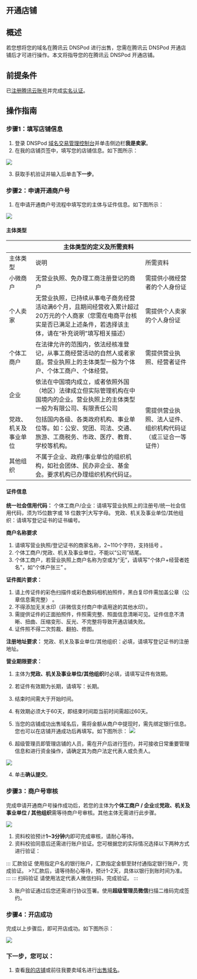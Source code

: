 ﻿## 开通店铺
## 概述
若您想将您的域名在腾讯云 DNSPod 进行出售，您需在腾讯云 DNSPod 开通店铺后才可进行操作。本文将指导您的在腾讯云 DNSPod 开通店铺。

## 前提条件
已[注册腾讯云账号](https://cloud.tencent.com/document/product/1263/46191)并完成[实名认证](https://cloud.tencent.com/document/product/378/3629)。


## 操作指南
### 步骤1：填写店铺信息
1. 登录 DNSPod [域名交易管理控制台](https://console.dnspod.cn/transaction/buyer)并单击侧边栏**我是卖家**。
2. 在我的店铺页签中，填写您的店铺信息。如下图所示：

![](https://qcloudimg.tencent-cloud.cn/raw/f892bd122a2560375a40e08001b03c69.png)

3. 获取手机验证并输入后单击**下一步**。

### 步骤2：申请开通商户号

1. 在申请开通商户号流程中填写您的主体与证件信息。如下图所示：

![](https://qcloudimg.tencent-cloud.cn/raw/0dc4f1a70e05c9b24fc5c65979b7836d.png)

#### 主体类型
<table>
<thead>
  <tr>
    <th colspan="3">主体类型的定义及所需资料</th>
  </tr>
</thead>
<tbody>
  <tr>
    <td>主体类型</td>
    <td>说明</td>
    <td>所需资料</td>
  </tr>
  <tr>
    <td>小微商户</td>
    <td>无营业执照、免办理工商注册登记的商户</td>
    <td>需提供小微经营者的个人身份证</td>
  </tr>
  <tr>
    <td>个人卖家</td>
    <td>无营业执照，已持续从事电子商务经营活动满6个月，且期间经营收入累计超过20万元的个人商家（您需在电商平台核实是否已满足上述条件，若选择该主体，请在“补充说明”填写相关描述）</td>
    <td>需提供个人卖家的个人身份证</td>
  </tr>
  <tr>
    <td>个体工商户</td>
    <td>在法律允许的范围内，依法经核准登记，从事工商经营活动的自然人或者家庭。营业执照上的主体类型一般为个体户、个体工商户、个体经营。</td>
    <td>需提供营业执照、经营者证件</td>
  </tr>
  <tr>
    <td>企业</td>
    <td>依法在中国境内成立，或者依照外国（地区）法律成立但实际管理机构在中国境内的企业。营业执照上的主体类型一般为有限公司、有限责任公司</td>
    <td rowspan="3">需提供营业执照、法人证件、组织机构代码证（或三证合一等证件）</td>
  </tr>
  <tr>
    <td>党政、机关及事业单位</td>
    <td>包括国内各级、各类政府机构、事业单位等。如：公安、党团、司法、交通、旅游、工商税务、市政、医疗、教育、学校等机构。</td>
  </tr>
  <tr>
    <td>其他组织</td>
    <td>不属于企业、政府/事业单位的组织机构，如社会团体、民办非企业、基金会。要求机构已办理组织机构代码证。</td>
  </tr>
</tbody>
</table>

#### 证件信息
**统一社会信用代码：**
个体工商户/企业：请填写营业执照上的注册号/统一社会信用代码，须为15位数字或 18 位数字|大写字母。
党政、机关及事业单位/其他组织：请填写登记证书的证书编号。

**商户名称要求**
1. 请填写营业执照/登记证书的商家名称，2~110个字符，支持括号 。
2. 个体工商户/党政、机关及事业单位，不能以“公司”结尾。
3. 个体工商户，若营业执照上商户名称为空或为“无”，请填写"个体户+经营者姓名"，如“个体户张三” 。

**证件图片要求：**
1. 请上传证件的彩色扫描件或彩色数码相机拍照件，黑白复印件需加盖公章（公章信息需完整） 。
2. 不得添加无关水印（非微信支付商户申请用途的其他水印）。
3. 需提供证件的正面拍照件，件照需完整、照面信息清晰可见。证件信息不清晰、扭曲、压缩变形、反光、不完整将导致开通店铺失败。
4. 证件照不得二次剪裁、翻拍、修图。

**注册地址要求：**
党政、机关及事业单位/其他组织：必填，请填写登记证书的注册地址。

**营业期限要求：**
1. 主体为**党政、机关及事业单位/其他组织**时必填，请填写证件有效期。
2. 若证件有效期为长期，请填写：长期。
3. 结束时间需大于开始时间。
4. 有效期必须大于60天，即结束时间距当前时间需超过60天。



2. 当您的店铺成功出售域名后，需将金额从商户中提现时，需先绑定银行信息。您也可以在店铺开通成功后再填写。如下图所示：
![](https://qcloudimg.tencent-cloud.cn/raw/475f4aa07dc4fc4d0f979d3a0c1c0287.png)


3. 超级管理员即管理店铺的人员，需在开户后进行签约，并可接收日常重要管理信息和进行资金操作，请确定其为商户法定代表人或负责人。

![](https://qcloudimg.tencent-cloud.cn/raw/3fa426063edd078e329444d5d8775370.png)

4. 单击**确认提交**。

### 步骤3：商户号审核
完成申请开通商户号操作成功后，若您的主体为**个体工商户 / 企业**或**党政、机关及事业单位 / 其他组织**需等待商户号审核。其他主体无需进行此步骤。

![](https://qcloudimg.tencent-cloud.cn/raw/c1e77d9b7c3d7d2d63b73de37d8c21e8.png)

1. 资料校验预计**1~3分钟**内即可完成审核，请耐心等待。
2. 资料校验同意后还需进行账户验证。您可根据您的实际情况选择以下两种方式进行验证：

<dx-tabs>
::: 汇款验证
使用指定户名的银行账户，汇款指定金额至财付通指定银行账户，完成验证。
>?汇款后，请等待耐心等待，预计1-2天，具体以银行到账时间为准。
:::
::: 扫码验证
请使用法定代表人微信扫码，完成验证。
:::
</dx-tabs>

3. 账户验证通过后您还需进行协议签署。使用**超级管理员微信**扫描二维码完成签约。


### 步骤4：开店成功
完成以上步骤后，即可开店成功。如下图所示：

![](https://qcloudimg.tencent-cloud.cn/raw/102ae0c2bbc424cc944c1cfff1166f0f.png)

### 下一步，您可以：
1. 查看[我的店铺]()或前往我要卖域名进行[出售域名]()。







